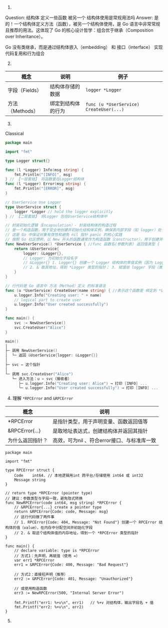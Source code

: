 
1.
Question: 结构体 定义一些函数 被另一个 结构体使用是常规用法吗
Answer: 
是的！一个结构体定义方法（函数），被另一个结构体使用，是 Go 语言中非常常规且推荐的用法。这体现了 Go 的核心设计哲学：组合优于继承（Composition over Inheritance）。

Go 没有类继承，而是通过结构体嵌入（embedding） 和 接口（interface） 实现代码复用和行为组合


2. 
| 概念 | 说明 | 例子 |
|------|------|------|
| 字段（Fields） | 结构体存储的数据 | `logger *Logger` |
| 方法（Methods） | 绑定到结构体的行为 | `func (u *UserService) CreateUser(...)` |

3. 
Classical 

```go
package main

import "fmt"

type Logger struct{}

func (l *Logger) Info(msg string) {
	fmt.Println("[INFO]", msg)
} // 【一层套娃】 将函数套在Logger结构体
func (l *Logger) Error(msg string) {
	fmt.Println("[ERROR]", msg)
}

// UserService Use Logger
type UserService struct {
	logger *Logger // hold the logger explicitly
} // 【二层套娃】 将Logger 包在UserService结构体中

// 封装初始化逻辑（Encapsulation）- 封装结构体的构造过程
// 是一个构造函数，用于安全地创建并初始化结构体实例，确保其内部字段（如 logger）处于有效状态，从而让后续的方法调用（如 CreateUser）能够正常工作。
// 这是 Go 中保证对象有效性和避免 nil 指针 panic 的核心实践
// 按照 Go 社区惯例，以 New 开头的函数通常作为构造函数（constructor），用于创建并初始化某个类型的实例
func NewUserService() *UserService { //func 函数名(参数列表) 返回值类型 {
	return &UserService{
		logger: &Logger{},
		// Logger: 为初始化字段名字
		// &Logger{} 1. Logger{} 创建一个 Logger 结构体的零值实例（因为 Logger 是空结构体 struct{}，所以就是 {}）；
		// 2. & 取其地址，得到 *Logger 类型的指针； 3. 赋值给 logger 字段（类型匹配：logger 字段是 *Logger）。
	}
}

// 行代码是 Go 语言中 方法（Method）定义 的标准语法
func (u *UserService) CreateUser(name string) { //表示这个函数是 绑定到 *UserService 类型上的方法。
	u.logger.Info("Creating user: " + name)
	// logical part to create user
	u.logger.Info("User created successfully")
}

func main() {
	svc := NewUserService()
	svc.CreateUser("Alice")
}

main()
│
├─ 调用 NewUserService()
│  └─ 返回 &UserService{logger: &Logger{}}
│
├─ svc = 这个指针
│
└─ 调用 svc.CreateUser("Alice")
   └─ 进入方法：u = svc（接收者）
      ├─ u.logger.Info("Creating user: Alice") → 打印 [INFO] ...
      └─ u.logger.Info("User created successfully") → 打印 [INFO] ...
```

4.  理解 `*RPCError` and `&RPCError`

| 概念 | 说明 |
|------|------|
| *RPCError | 是指针类型，用于声明变量、函数返回值等 |
| &RPCError{...} | 是取地址表达式，创建结构体并返回其指针 |
| 为什么返回指针？| 高效，可为nil 、符合error接口、与标准库一致 |

```
package main

import "fmt"

type RPCError struct {
	Code    int64. // 本地逻辑用int 跨平台/存储使用 int64 或 int32
	Message string
}

// return type *RPCError (pointer type)
// 建议：参数类型与字段一致，避免隐式转换
func NewRPCError(code int64, msg string) *RPCError {
	// &RPCError{...} create a pointer type
	return &RPCError{Code: code, Message: msg}
	// 这行代码做了两件事
	// 1. RPCError{Code: 404, Message: "Not Found"} 创建一个 RPCError 结构体的值（value），在内存中分配空间并初始化字段
	// 2. & 取这个结构体值的内存地址，得到一个 *RPCError 类型的指针
}

func main() {
	// declare variable: type is *RPCError
	// 方式1：先声明，再赋值（使用 =）
	var err1 *RPCError
	err1 = &RPCError{Code: 400, Message: "Bad Request"}

	// 方式2：直接短声明（推荐）
	err2 := &RPCError{Code: 401, Message: "Unauthorized"}
	
	// 或使用构造函数
	err3 := NewRPCError(500, "Internal Server Error")

	fmt.Printf("err1: %+v\n", err1)   // %+v 对结构体，输出字段名 + 值
	fmt.Printf("err2: %+v\n", err2)
}
```

5. 